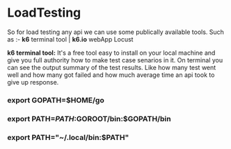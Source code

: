 # LoadTesting

So for load testing any api we can use some publically available tools.
Such as :- 
  **k6** terminal tool | **k6.io** webApp
  Locust
  
**k6 terminal tool:**
  It's a free tool easy to install on your local machine and give you full authority how to make test case senarios in it.
  On terminal you can see the output summary of the test results. Like how many test went well and how many got failed and how much average time an api took to give up response.
  
### export GOPATH=$HOME/go
### export PATH=$PATH:$GOROOT/bin:$GOPATH/bin
### export PATH="~/.local/bin:$PATH"
